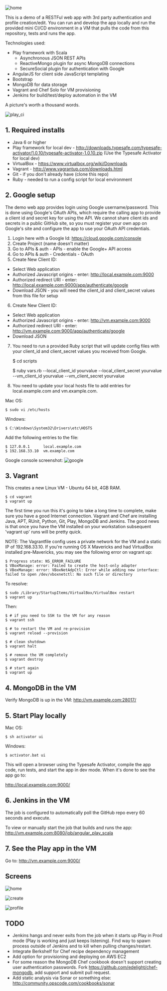 ![home](./screens/home.png)

This is a demo of a RESTFul web app with 3rd party authentication and profile creation/edit. You can run and develop the app locally and run the provided mini CI/CD environment in a VM that pulls the code from this repository, tests and runs the app.

Technologies used:
* Play framework with Scala
  * Asynchronous JSON REST APIs
  * ReactiveMongo plugin for async MongoDB connections
  * SecureSocial plugin for authentication with Google
* AngularJS for client side JavaScript templating
* Bootstrap
* MongoDB for data storage
* Vagrant and Chef Solo for VM provisioning
* Jenkins for build/test/deploy automation in the VM

A picture's worth a thousand words.

![play_ci](./screens/play_ci.png)

## 1. Required installs

* Java 6 or higher
* Play framework for local dev - http://downloads.typesafe.com/typesafe-activator/1.0.10/typesafe-activator-1.0.10.zip (Use the Typesafe Activator for local dev)
* VirtualBox - https://www.virtualbox.org/wiki/Downloads
* Vagrant - http://www.vagrantup.com/downloads.html
* Git - if you don't already have (clone this repo)
* Ruby - needed to run a config script for local environment

## 2. Google setup

The demo web app provides login using Google username/password. This is done using Google's OAuth APIs, which require the calling app to provide a client id and secret key for using the API. We cannot share client ids and secrets in a public GitHub site, so you must register your own app on Google's site and configure the app to use your OAuth API credentials.

1. Login here with a Google Id: https://cloud.google.com/console
2. Create Project (name doesn't matter)
3. Go to APIs & auth - APIs - enable the Google+ API access
4. Go to APIs & auth - Credentials - OAuth
5. Create New Client ID:
  * Select Web application
  * Authorized Javascript origins - enter: http://local.example.com:9000
  * Authorized redirect URI - enter: http://local.example.com:9000/app/authenticate/google
  * Download JSON - you will need the client_id and client_secret values from this file for setup
6. Create New Client ID:
  * Select Web application
  * Authorized Javascript origins - enter: http://vm.example.com:9000
  * Authorized redirect URI - enter: http://vm.example.com:9000/app/authenticate/google
  * Download JSON
7. You need to run a provided Ruby script that will update config files with your client_id and client_secret values you received from Google.

    $ cd scripts
    
    $ ruby vars.rb --local_client_id yourvalue --local_client_secret yourvalue --vm_client_id yourvalue --vm_client_secret yourvalue

8. You need to update your local hosts file to add entries for local.example.com and vm.example.com.

Mac OS:

    $ sudo vi /etc/hosts

Windows:

    $ C:\Windows\System32\Drivers\etc\HOSTS

Add the following entries to the file:

    $ 127.0.0.1      local.example.com
    $ 192.168.33.10  vm.example.com

Google console screenshot:
![google](./screens/google.png)

## 3. Vagrant

This creates a new Linux VM - Ubuntu 64 bit, 4GB RAM.

    $ cd vagrant
    $ vagrant up

The first time you run this it's going to take a long time to complete, make sure you have a good Internet connection. Vagrant and Chef are installing Java, APT, RUnit, Python, Git, Play, MongoDB and Jenkins. The good news is that once you have the VM installed on your workstation subsequent 'vagrant up' runs will be pretty quick. 

NOTE: The Vagrantfile config uses a private network for the VM and a static IP of 192.168.33.10. If you're running OS X Mavericks and had VirtualBox installed pre-Mavericks, you may see the following error on vagrant up:

    $ Progress state: NS_ERROR_FAILURE
    $ VBoxManage: error: Failed to create the host-only adapter
    $ VBoxManage: error: VBoxNetAdpCtl: Error while adding new interface: failed to open /dev/vboxnetctl: No such file or directory

To resolve:

    $ sudo /Library/StartupItems/VirtualBox/VirtualBox restart
    $ vagrant up

Then:

    $ # if you need to SSH to the VM for any reason
    $ vagrant ssh

    $ # to restart the VM and re-provision
    $ vagrant reload --provision

    $ # clean shutdown
    $ vagrant halt

    $ # remove the VM completely
    $ vagrant destroy

    $ # start again
    $ vagrant up

## 4. MongoDB in the VM

Verify MongoDB is up in the VM: http://vm.example.com:28017/

## 5. Start Play locally

Mac OS:

    $ sh activator ui

Windows:

    $ activator.bat ui

This will open a browser using the Typesafe Activator, compile the app code, run tests, and start the app in dev mode. When it's done to see the app go to: 

http://local.example.com:9000/

## 6. Jenkins in the VM

The job is configured to automatically poll the GitHub repo every 60 seconds and execute.

To view or manually start the job that builds and runs the app: http://vm.example.com:8080/job/angular_play_scala

## 7. See the Play app in the VM

Go to: http://vm.example.com:9000/

## Screens

![home](./screens/home.png)

![create](./screens/create.png)

![profile](./screens/profile.png)

## TODO

* Jenkins hangs and never exits from the job when it starts up Play in Prod mode (Play is working and just keeps listening). Find way to spawn process outside of Jenkins and to kill when pulling changes/restart.
* Integrate Berkshelf for Chef recipe dependency management
* Add option for provisioning and deploying on AWS EC2
* For some reason the MongoDB Chef cookbook doesn't support creating user authentication passwords. Fork https://github.com/edelight/chef-mongodb, add support and submit pull request.
* Add static analysis via Sonar or something else: http://community.opscode.com/cookbooks/sonar